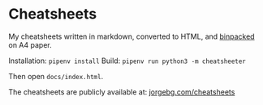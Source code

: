 # Cheatsheets

My cheatsheets written in markdown, converted to HTML, and [binpacked](https://isotope.metafizzy.co/layout-modes/packery.html) on A4 paper.

Installation: `pipenv install`
Build: `pipenv run python3 -m cheatsheeter`

Then open `docs/index.html`.

The cheatsheets are publicly available at:
[jorgebg.com/cheatsheets](https://jorgebg.com/cheatsheets)